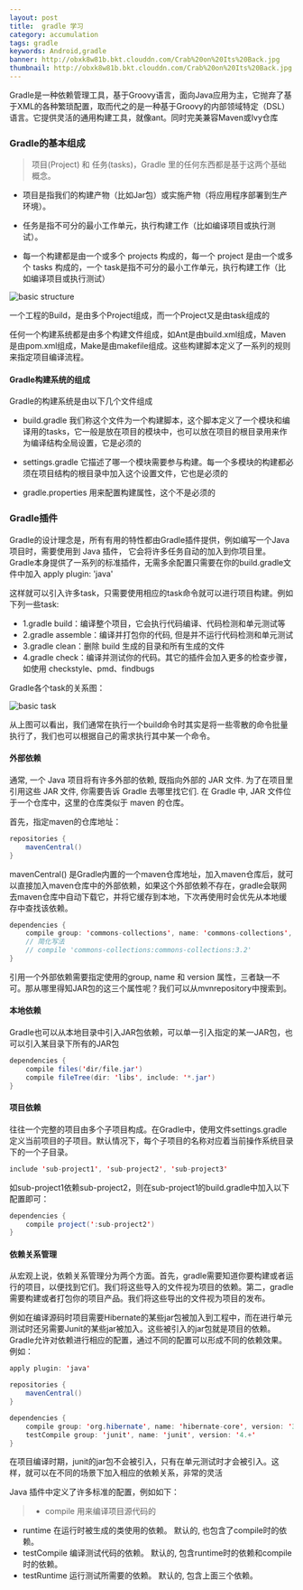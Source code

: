 ```yaml
---
layout: post
title:  gradle 学习
category: accumulation
tags: gradle
keywords: Android,gradle
banner: http://obxk8w81b.bkt.clouddn.com/Crab%20on%20Its%20Back.jpg
thumbnail: http://obxk8w81b.bkt.clouddn.com/Crab%20on%20Its%20Back.jpg
---
```



Gradle是一种依赖管理工具，基于Groovy语言，面向Java应用为主，它抛弃了基于XML的各种繁琐配置，取而代之的是一种基于Groovy的内部领域特定（DSL）语言。它提供灵活的通用构建工具，就像ant。同时完美兼容Maven或Ivy仓库

### Gradle的基本组成

> 项目(Project) 和 任务(tasks)，Gradle 里的任何东西都是基于这两个基础概念。

<!--more-->

- 项目是指我们的构建产物（比如Jar包）或实施产物（将应用程序部署到生产环境）。

- 任务是指不可分的最小工作单元，执行构建工作（比如编译项目或执行测试）。

- 每一个构建都是由一个或多个 projects 构成的，每一个 project 是由一个或多个 tasks 构成的，一个 task是指不可分的最小工作单元，执行构建工作（比如编译项目或执行测试）

![basic structure](http://oui2w5whj.bkt.clouddn.com/blogimages/2016/gradle_structure1.png)

一个工程的Build，是由多个Project组成，而一个Project又是由task组成的

任何一个构建系统都是由多个构建文件组成，如Ant是由build.xml组成，Maven是由pom.xml组成，Make是由makefile组成。这些构建脚本定义了一系列的规则来指定项目编译流程。

#### Gradle构建系统的组成

Gradle的构建系统是由以下几个文件组成

- build.gradle 我们称这个文件为一个构建脚本，这个脚本定义了一个模块和编译用的tasks，它一般是放在项目的模块中，也可以放在项目的根目录用来作为编译结构全局设置，它是必须的

- settings.gradle 它描述了哪一个模块需要参与构建。每一个多模块的构建都必须在项目结构的根目录中加入这个设置文件，它也是必须的

- gradle.properties 用来配置构建属性，这个不是必须的

### Gradle插件
Gradle的设计理念是，所有有用的特性都由Gradle插件提供，例如编写一个Java项目时，需要使用到 Java 插件， 它会将许多任务自动的加入到你项目里。Gradle本身提供了一系列的标准插件，无需多余配置只需要在你的build.gradle文件中加入 apply plugin: 'java'

这样就可以引入许多task，只需要使用相应的task命令就可以进行项目构建。例如下列一些task:

- 1.gradle build：编译整个项目，它会执行代码编译、代码检测和单元测试等
- 2.gradle assemble：编译并打包你的代码, 但是并不运行代码检测和单元测试
- 3.gradle clean：删除 build 生成的目录和所有生成的文件
- 4.gradle check：编译并测试你的代码。其它的插件会加入更多的检查步骤，如使用 checkstyle、pmd、findbugs

Gradle各个task的关系图：

![basic task](http://oui2w5whj.bkt.clouddn.com/blogimages/2016/gradle_task.png)

从上图可以看出，我们通常在执行一个build命令时其实是将一些零散的命令批量执行了，我们也可以根据自己的需求执行其中某一个命令。

#### 外部依赖

通常, 一个 Java 项目将有许多外部的依赖, 既指向外部的 JAR 文件. 为了在项目里引用这些 JAR 文件, 你需要告诉 Gradle 去哪里找它们. 在 Gradle 中, JAR 文件位于一个仓库中，这里的仓库类似于 maven 的仓库。

首先，指定maven的仓库地址：

~~~ Java
repositories {
	mavenCentral()
}
~~~
mavenCentral() 是Gradle内置的一个maven仓库地址，加入maven仓库后，就可以直接加入maven仓库中的外部依赖，如果这个外部依赖不存在，gradle会联网去maven仓库中自动下载它，并将它缓存到本地，下次再使用时会优先从本地缓存中查找该依赖。

~~~ Java
dependencies {
	compile group: 'commons-collections', name: 'commons-collections', version: '3.2'
	// 简化写法
	// compile 'commons-collections:commons-collections:3.2'
}
~~~
引用一个外部依赖需要指定使用的group, name 和 version 属性，三者缺一不可。那从哪里得知JAR包的这三个属性呢？我们可以从mvnrepository中搜索到。

#### 本地依赖

Gradle也可以从本地目录中引入JAR包依赖，可以单一引入指定的某一JAR包，也可以引入某目录下所有的JAR包

~~~ Java
dependencies {
	compile files('dir/file.jar')
	compile fileTree(dir: 'libs', include: '*.jar')
}
~~~
#### 项目依赖

往往一个完整的项目由多个子项目构成。在Gradle中，使用文件settings.gradle定义当前项目的子项目。默认情况下，每个子项目的名称对应着当前操作系统目录下的一个子目录。

~~~ Java
include 'sub-project1', 'sub-project2', 'sub-project3'
~~~
如sub-project1依赖sub-project2，则在sub-project1的build.gradle中加入以下配置即可：

~~~ Java
dependencies {
	compile project(':sub-project2')
}
~~~
#### 依赖关系管理

从宏观上说，依赖关系管理分为两个方面。首先，gradle需要知道你要构建或者运行的项目，以便找到它们。我们将这些导入的文件视为项目的依赖。第二，gradle需要构建或者打包你的项目产品。我们将这些导出的文件视为项目的发布。

例如在编译源码时项目需要Hibernate的某些jar包被加入到工程中，而在进行单元测试时还另需要Junit的某些jar被加入。这些被引入的jar包就是项目的依赖。Gradle允许对依赖进行相应的配置，通过不同的配置可以形成不同的依赖效果。例如：

~~~ Java
apply plugin: 'java'

repositories {
    mavenCentral()
}

dependencies {
    compile group: 'org.hibernate', name: 'hibernate-core', version: '3.6.7.Final'
    testCompile group: 'junit', name: 'junit', version: '4.+'
}
~~~
在项目编译时期，junit的jar包不会被引入，只有在单元测试时才会被引入。这样，就可以在不同的场景下加入相应的依赖关系，非常的灵活

Java 插件中定义了许多标准的配置，例如如下：

> - compile
	用来编译项目源代码的
- runtime
	在运行时被生成的类使用的依赖。 默认的, 也包含了compile时的依赖。
- testCompile
	编译测试代码的依赖。 默认的, 包含runtime时的依赖和compile时的依赖。
- testRuntime
	运行测试所需要的依赖。 默认的, 包含上面三个依赖。
